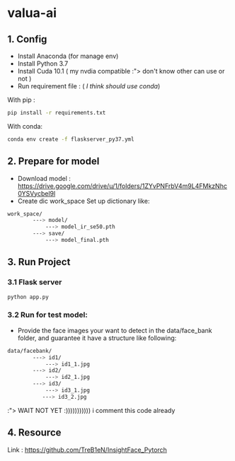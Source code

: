 # valua-ai
## 1. Config
- Install Anaconda (for manage env)
- Install Python 3.7
- Install Cuda 10.1 ( my nvdia compatible :"> don't know other can use or not )  
- Run requirement file : ( *I think should use conda*)

With pip :
```sh
pip install -r requirements.txt
```
With conda:
```sh
conda env create -f flaskserver_py37.yml
```
## 2. Prepare for model
- Download model : https://drive.google.com/drive/u/1/folders/1ZYvPNFrbV4m9L4FMkzNhc0YSVycbel9l
- Create dic work_space
Set up dictionary like:

```sh
work_space/
        ---> model/
            ---> model_ir_se50.pth
        ---> save/
            ---> model_final.pth
```
## 3. Run Project
### 3.1 Flask server
```sh
python app.py 
```
### 3.2 Run for test model:
- Provide the face images your want to detect in the data/face_bank folder, and guarantee it have a structure like following:

```sh
data/facebank/
        ---> id1/
            ---> id1_1.jpg
        ---> id2/
            ---> id2_1.jpg
        ---> id3/
            ---> id3_1.jpg
           ---> id3_2.jpg
```
:"> WAIT NOT YET :))))))))))) i comment this code already 

## 4. Resource 
Link : https://github.com/TreB1eN/InsightFace_Pytorch
